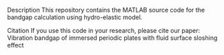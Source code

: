 Description
This repository contains the MATLAB source code for the bandgap calculation using hydro-elastic model.

Citation
If you use this code in your research, please cite our paper: Vibration bandgap of immersed periodic plates with fluid surface sloshing effect
